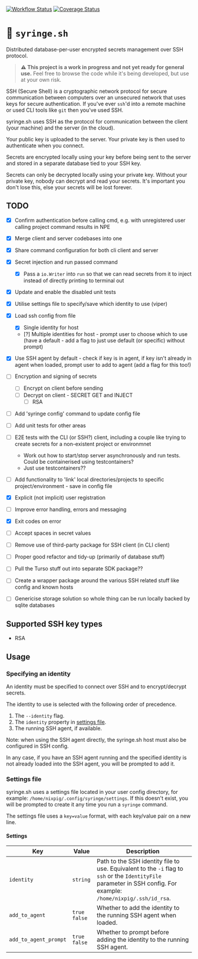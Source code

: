 [![Workflow Status](https://github.com/nixpig/syringe.sh/actions/workflows/build.yml/badge.svg?branch=main)](https://github.com/nixpig/syringe.sh/actions/workflows/build.yml?query=branch%3Amain)
[![Coverage Status](https://coveralls.io/repos/github/nixpig/syringe.sh/badge.svg?branch=main)](https://coveralls.io/github/nixpig/syringe.sh?branch=main)

# 🔐 `syringe.sh`

Distributed database-per-user encrypted secrets management over SSH protocol.

> **⚠️ This project is a work in progress and not yet ready for general use.**
> Feel free to browse the code while it's being developed, but use at your own risk.

SSH (Secure Shell) is a cryptographic network protocol for secure communication between computers over an unsecured network that uses keys for secure authentication. If you've ever `ssh`'d into a remote machine or used CLI tools like `git` then you've used SSH.

syringe.sh uses SSH as the protocol for communication between the client (your machine) and the server (in the cloud).

Your public key is uploaded to the server. Your private key is then used to authenticate when you connect.

Secrets are encrypted locally using your key before being sent to the server and stored in a separate database tied to your SSH key.

Secrets can only be decrypted locally using your private key. Without your private key, nobody can decrypt and read your secrets. It's important you don't lose this, else your secrets will be lost forever.

## TODO

- [x] Confirm authentication before calling cmd, e.g. with unregistered user calling project command results in NPE
- [x] Merge client and server codebases into one
- [x] Share command configuration for both cli client and server
- [x] Secret injection and run passed command
  - [x] Pass a `io.Writer` into `run` so that we can read secrets from it to inject instead of directly printing to terminal out
- [x] Update and enable the disabled unit tests
- [x] Utilise settings file to specify/save which identity to use (viper)
- [x] Load ssh config from file
  - [x] Single identity for host
  - [?] Multiple identities for host - prompt user to choose which to use (have a default - add a flag to just use default (or specific) without prompt)
- [x] Use SSH agent by default - check if key is in agent, if key isn't already in agent when loaded, prompt user to add to agent (add a flag for this too!)
- [ ] Encryption and signing of secrets
  - [ ] Encrypt on client before sending
  - [ ] Decrypt on client - SECRET GET and INJECT
    - [ ] RSA
- [ ] Add 'syringe config' command to update config file
- [ ] Add unit tests for other areas
- [ ] E2E tests with the CLI (or SSH?) client, including a couple like trying to create secrets for a non-existent project or environmnet
  - Work out how to start/stop server asynchronously and run tests. Could be containerised using testcontainers?
  - Just use testcontainers??
- [ ] Add functionality to 'link' local directories/projects to specific project/environment - save in config file
- [x] Explicit (not implicit) user registration
- [ ] Improve error handling, errors and messaging
- [x] Exit codes on error
- [ ] Accept spaces in secret values
- [ ] Remove use of third-party package for SSH client (in CLI client)
- [ ] Proper good refactor and tidy-up (primarily of database stuff)
- [ ] Pull the Turso stuff out into separate SDK package??
- [ ] Create a wrapper package around the various SSH related stuff like config and known hosts

- [ ] Genericise storage solution so whole thing can be run locally backed by sqlite databases

## Supported SSH key types

- RSA

## Usage

### Specifying an identity

An identity must be specified to connect over SSH and to encrypt/decrypt secrets.

The identity to use is selected with the following order of precedence.

1. The `--identity` flag.
1. The `identity` property in [settings file](#settings-file).
1. The running SSH agent, if available.

Note: when using the SSH agent directly, the syringe.sh host must also be configured in SSH config.

In any case, if you have an SSH agent running and the specified identity is not already loaded into the SSH agent, you will be prompted to add it.

### Settings file

syringe.sh uses a settings file located in your user config directory, for example: `/home/nixpig/.config/syringe/settings`. If this doesn't exist, you will be prompted to create it any time you run a `syringe` command.

The settings file uses a `key=value` format, with each key/value pair on a new line.

#### Settings

| Key                   | Value          | Description                                                                                                                                                        |
| --------------------- | -------------- | ------------------------------------------------------------------------------------------------------------------------------------------------------------------ |
| `identity`            | `string`       | Path to the SSH identity file to use. Equivalent to the `-i` flag to `ssh` or the `IdentityFile` parameter in SSH config. For example: `/home/nixpig/.ssh/id_rsa`. |
| `add_to_agent`        | `true` `false` | Whether to add the identity to the running SSH agent when loaded.                                                                                                  |
| `add_to_agent_prompt` | `true` `false` | Whether to prompt before adding the identity to the running SSH agent.                                                                                             |
